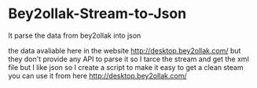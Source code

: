 # Bey2ollak-Stream-to-Json
It parse the data from bey2ollak into json

the data avaliable here in the website http://desktop.bey2ollak.com/  but they don't provide any API to parse it so I tarce the stream and get the xml file but I like json so I create a script to make it easy to get a clean steam you can use it from here http://desktop.bey2ollak.com/
